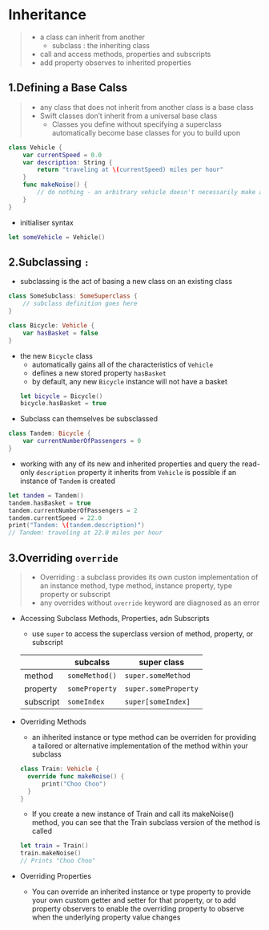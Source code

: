 # Inheritance
> * a class can inherit from another
>   * subclass : the inheriting class
> * call and access methods, properties and subscripts
> * add property observes to inherited properties


## 1.Defining a Base Calss
> * any class that does not inherit from another class is a base class
> * Swift classes don’t inherit from a universal base class
>   * Classes you define without specifying a superclass automatically become base classes for you to build upon
```swift
class Vehicle {
    var currentSpeed = 0.0
    var description: String {
        return "traveling at \(currentSpeed) miles per hour"
    }
    func makeNoise() {
        // do nothing - an arbitrary vehicle doesn't necessarily make a noise
    }
}
```
* initialiser syntax
```swift
let someVehicle = Vehicle()
```
## 2.Subclassing `:`
* subclassing is the act of basing a new class on an existing class
```swift
class SomeSubclass: SomeSuperclass {
    // subclass definition goes here
}
```
```swift
class Bicycle: Vehicle {
    var hasBasket = false
}
```
* the new `Bicycle` class 
  * automatically gains all of the characteristics of `Vehicle`
  * defines a new stored property `hasBasket`
  * by default, any new `Bicycle` instance will not have a basket
  ```swift
  let bicycle = Bicycle()
  bicycle.hasBasket = true
  ```
* Subclass can themselves be subsclassed
```swift
class Tandem: Bicycle {
    var currentNumberOfPassengers = 0
}
```
* working with any of its new and inherited properties and query the read-only `description` property it inherits from `Vehicle` is possible if an instance of `Tandem` is created
```swift
let tandem = Tandem()
tandem.hasBasket = true
tandem.currentNumberOfPassengers = 2
tandem.currentSpeed = 22.0
print("Tandem: \(tandem.description)")
// Tandem: traveling at 22.0 miles per hour
```

## 3.Overriding `override`
> * Overriding : a subclass provides its own custon implementation of an instance method, type method, instance property, type property or subscript
> * any overrides without `override` keyword are diagnosed as an error

* Accessing Subclass Methods, Properties, adn Subscripts
  * use `super` to access the superclass version of method, property, or subscript  

  ||subcalss|super class|
  |-|-|-|
  |method|`someMethod()`|`super.someMethod`|
  |property|`someProperty`|`super.someProperty`|
  |subscript|`someIndex`|`super[someIndex]`|

* Overriding Methods
  * an ihherited instance or type method can be overriden for providing a tailored or alternative implementation of the method within your subclass
  ```swift
  class Train: Vehicle {
    override func makeNoise() {
        print("Choo Choo")
    }
  }
  ```
  * If you create a new instance of Train and call its makeNoise() method, you can see that the Train subclass version of the method is called
  ```swift
  let train = Train()
  train.makeNoise()
  // Prints "Choo Choo"
  ```
* Overriding Properties
  * You can override an inherited instance or type property to provide your own custom getter and setter for that property, or to add property observers to enable the overriding property to observe when the underlying property value changes